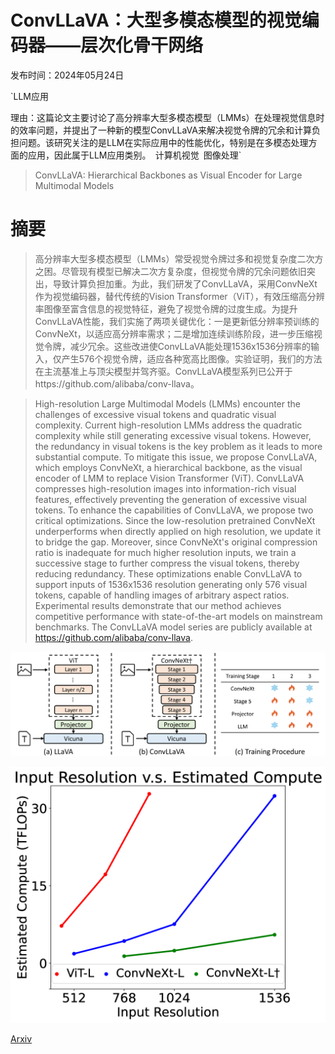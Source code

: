 # ConvLLaVA：大型多模态模型的视觉编码器——层次化骨干网络

发布时间：2024年05月24日

`LLM应用

理由：这篇论文主要讨论了高分辨率大型多模态模型（LMMs）在处理视觉信息时的效率问题，并提出了一种新的模型ConvLLaVA来解决视觉令牌的冗余和计算负担问题。该研究关注的是LLM在实际应用中的性能优化，特别是在多模态处理方面的应用，因此属于LLM应用类别。` `计算机视觉` `图像处理`

> ConvLLaVA: Hierarchical Backbones as Visual Encoder for Large Multimodal Models

# 摘要

> 高分辨率大型多模态模型（LMMs）常受视觉令牌过多和视觉复杂度二次方之困。尽管现有模型已解决二次方复杂度，但视觉令牌的冗余问题依旧突出，导致计算负担加重。为此，我们研发了ConvLLaVA，采用ConvNeXt作为视觉编码器，替代传统的Vision Transformer（ViT），有效压缩高分辨率图像至富含信息的视觉特征，避免了视觉令牌的过度生成。为提升ConvLLaVA性能，我们实施了两项关键优化：一是更新低分辨率预训练的ConvNeXt，以适应高分辨率需求；二是增加连续训练阶段，进一步压缩视觉令牌，减少冗余。这些改进使ConvLLaVA能处理1536x1536分辨率的输入，仅产生576个视觉令牌，适应各种宽高比图像。实验证明，我们的方法在主流基准上与顶尖模型并驾齐驱。ConvLLaVA模型系列已公开于https://github.com/alibaba/conv-llava。

> High-resolution Large Multimodal Models (LMMs) encounter the challenges of excessive visual tokens and quadratic visual complexity. Current high-resolution LMMs address the quadratic complexity while still generating excessive visual tokens. However, the redundancy in visual tokens is the key problem as it leads to more substantial compute. To mitigate this issue, we propose ConvLLaVA, which employs ConvNeXt, a hierarchical backbone, as the visual encoder of LMM to replace Vision Transformer (ViT). ConvLLaVA compresses high-resolution images into information-rich visual features, effectively preventing the generation of excessive visual tokens. To enhance the capabilities of ConvLLaVA, we propose two critical optimizations. Since the low-resolution pretrained ConvNeXt underperforms when directly applied on high resolution, we update it to bridge the gap. Moreover, since ConvNeXt's original compression ratio is inadequate for much higher resolution inputs, we train a successive stage to further compress the visual tokens, thereby reducing redundancy. These optimizations enable ConvLLaVA to support inputs of 1536x1536 resolution generating only 576 visual tokens, capable of handling images of arbitrary aspect ratios. Experimental results demonstrate that our method achieves competitive performance with state-of-the-art models on mainstream benchmarks. The ConvLLaVA model series are publicly available at https://github.com/alibaba/conv-llava.

![ConvLLaVA：大型多模态模型的视觉编码器——层次化骨干网络](../../../paper_images/2405.15738/x1.png)

![ConvLLaVA：大型多模态模型的视觉编码器——层次化骨干网络](../../../paper_images/2405.15738/x2.png)

[Arxiv](https://arxiv.org/abs/2405.15738)